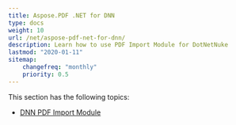 ```yaml
---
title: Aspose.PDF .NET for DNN
type: docs
weight: 10
url: /net/aspose-pdf-net-for-dnn/
description: Learn how to use PDF Import Module for DotNetNuke
lastmod: "2020-01-11"
sitemap:
    changefreq: "monthly"
    priority: 0.5
---
```


This section has the following topics:

- [DNN PDF Import Module](/pdf/net/dnn-pdf-import-module)
